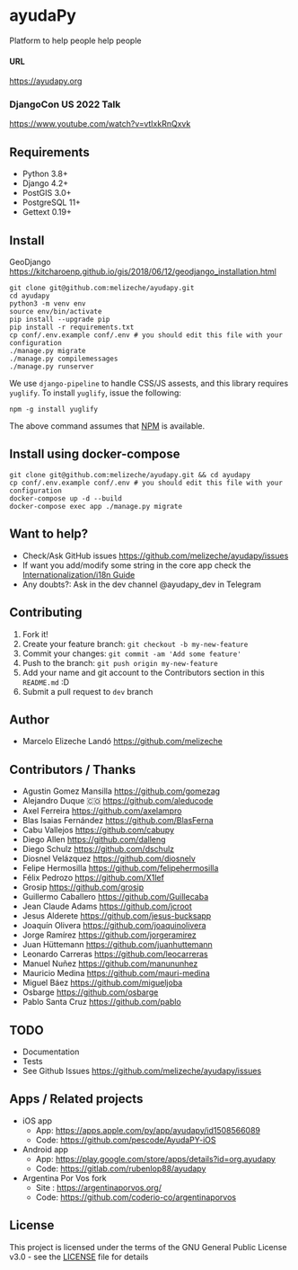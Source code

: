 # ayudaPy

Platform to help people help people

#### URL

https://ayudapy.org

### DjangoCon US 2022 Talk

https://www.youtube.com/watch?v=vtIxkRnQxvk

## Requirements

- Python 3.8+
- Django 4.2+
- PostGIS 3.0+
- PostgreSQL 11+
- Gettext 0.19+

## Install

GeoDjango https://kitcharoenp.github.io/gis/2018/06/12/geodjango_installation.html

```
git clone git@github.com:melizeche/ayudapy.git
cd ayudapy
python3 -m venv env
source env/bin/activate
pip install --upgrade pip
pip install -r requirements.txt
cp conf/.env.example conf/.env # you should edit this file with your configuration
./manage.py migrate
./manage.py compilemessages
./manage.py runserver
```

We use `django-pipeline` to handle CSS/JS assests, and this library requires `yuglify`. To install `yuglify`, issue the following:

```
npm -g install yuglify
```

The above command assumes that [NPM](https://www.npmjs.com/get-npm) is available.

## Install using docker-compose

```
git clone git@github.com:melizeche/ayudapy.git && cd ayudapy
cp conf/.env.example conf/.env # you should edit this file with your configuration
docker-compose up -d --build
docker-compose exec app ./manage.py migrate
```

## Want to help?

* Check/Ask GitHub issues https://github.com/melizeche/ayudapy/issues
* If want you add/modify some string in the core app check the [Internationalization/i18n Guide](I18N-GUIDE.md)
* Any doubts?: Ask in the dev channel @ayudapy_dev in Telegram

## Contributing

1. Fork it!
2. Create your feature branch: `git checkout -b my-new-feature`
3. Commit your changes: `git commit -am 'Add some feature'`
4. Push to the branch: `git push origin my-new-feature`
5. Add your name and git account to the Contributors section in this `README.md` :D
6. Submit a pull request to `dev` branch

## Author

- Marcelo Elizeche Landó https://github.com/melizeche

## Contributors / Thanks

- Agustin Gomez Mansilla https://github.com/gomezag
- Alejandro Duque 🇨🇴 https://github.com/aleducode
- Axel Ferreira https://github.com/axelampro
- Blas Isaias Fernández https://github.com/BlasFerna
- Cabu Vallejos https://github.com/cabupy
- Diego Allen https://github.com/dalleng
- Diego Schulz https://github.com/dschulz
- Diosnel Velázquez https://github.com/diosnelv
- Felipe Hermosilla https://github.com/felipehermosilla
- Félix Pedrozo https://github.com/X1lef
- Grosip https://github.com/grosip
- Guillermo Caballero https://github.com/Guillecaba
- Jean Claude Adams https://github.com/jcroot
- Jesus Alderete https://github.com/jesus-bucksapp
- Joaquín Olivera https://github.com/joaquinolivera
- Jorge Ramírez https://github.com/jorgeramirez
- Juan Hüttemann https://github.com/juanhuttemann
- Leonardo Carreras https://github.com/leocarreras
- Manuel Nuñez https://github.com/manununhez
- Mauricio Medina https://github.com/mauri-medina
- Miguel Báez https://github.com/migueljoba 
- Osbarge https://github.com/osbarge
- Pablo Santa Cruz https://github.com/pablo

## TODO

- Documentation
- Tests
- See Github Issues https://github.com/melizeche/ayudapy/issues

## Apps / Related projects

* iOS app
  * App: https://apps.apple.com/py/app/ayudapy/id1508566089
  * Code: https://github.com/pescode/AyudaPY-iOS
* Android app 
  * App: https://play.google.com/store/apps/details?id=org.ayudapy
  * Code: https://gitlab.com/rubenlop88/ayudapy
* Argentina Por Vos fork 
  * Site : https://argentinaporvos.org/
  * Code: https://github.com/coderio-co/argentinaporvos

## License

This project is licensed under the terms of the GNU General Public License v3.0 - see the [LICENSE](LICENSE) file for details
